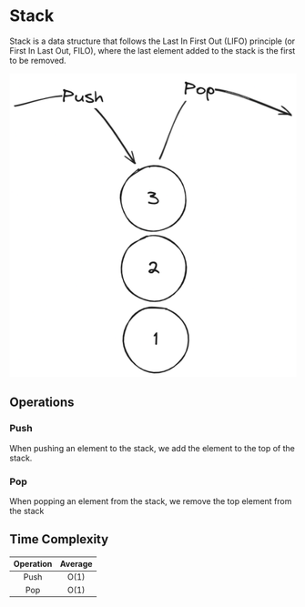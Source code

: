 # Stack

Stack is a data structure that follows the Last In First Out (LIFO) principle
(or First In Last Out, FILO), where the last element added to the stack is the
first to be removed.

![Stack Example](/assets/stack.png)

## Operations

### Push

When pushing an element to the stack, we add the element to the top of the stack.

### Pop

When popping an element from the stack, we remove the top element from the stack

## Time Complexity

|  Operation  |   Average   |
|:-----------:|:-----------:|
| Push        | O(1)        |
| Pop         | O(1)        |
